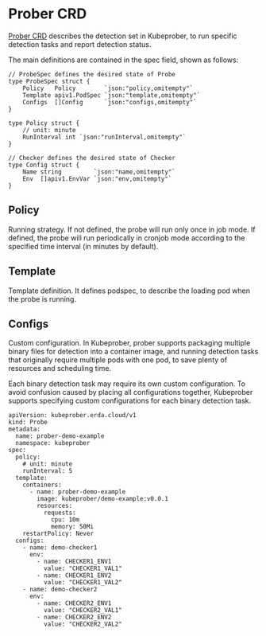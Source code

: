 # Prober CRD
[Prober CRD](https://github.com/erda-project/kubeprober/blob/master/apis/v1/probe_types.go) describes the detection set in Kubeprober, to run specific detection tasks and report detection status.

The main definitions are contained in the spec field, shown as follows:

```
// ProbeSpec defines the desired state of Probe
type ProbeSpec struct {
	Policy   Policy        `json:"policy,omitempty"`
	Template apiv1.PodSpec `json:"template,omitempty"`
	Configs  []Config      `json:"configs,omitempty"`
}

type Policy struct {
	// unit: minute
	RunInterval int `json:"runInterval,omitempty"`
}

// Checker defines the desired state of Checker
type Config struct {
	Name string         `json:"name,omitempty"`
	Env  []apiv1.EnvVar `json:"env,omitempty"`
}
```
## Policy
Running strategy. If not defined, the probe will run only once in job mode. If defined, the probe will run periodically in cronjob mode according to the specified time interval (in minutes by default).

## Template
Template definition. It defines podspec, to describe the loading pod when the probe is running.

## Configs
Custom configuration. In Kubeprober, prober supports packaging multiple binary files for detection into a container image, and running detection tasks that originally require multiple pods with one pod, to save plenty of resources and scheduling time.

Each binary detection task may require its own custom configuration. To avoid confusion caused by placing all configurations together, Kubeprober supports specifying custom configurations for each binary detection task.

```
apiVersion: kubeprober.erda.cloud/v1
kind: Probe
metadata:
  name: prober-demo-example
  namespace: kubeprober
spec:
  policy:
    # unit: minute
    runInterval: 5
  template:
    containers:
      - name: prober-demo-example
        image: kubeprober/demo-example:v0.0.1
        resources:
          requests:
            cpu: 10m
            memory: 50Mi
    restartPolicy: Never
  configs:
    - name: demo-checker1
      env:
        - name: CHECKER1_ENV1
          value: "CHECKER1_VAL1"
        - name: CHECKER1_ENV2
          value: "CHECKER1_VAL2"
    - name: demo-checker2
      env:
        - name: CHECKER2_ENV1
          value: "CHECKER2_VAL1"
        - name: CHECKER2_ENV2
          value: "CHECKER2_VAL2"
```

